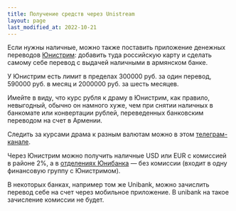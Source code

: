 ```yaml
---
title: Получение средств через Unistream
layout: page
last_modified_at: 2022-10-21
---
```


Если нужны наличные, можно также поставить приложение денежных переводов
[Юнистрим](https://unistream.ru/transfers/corridors/armenia/):
добавить туда российскую карту и сделать самому себе перевод с выдачей наличными в армянском банке.

У Юнистрим есть лимит в пределах 300000 руб. за один перевод, 590000 руб. в месяц и 2000000 руб. за шесть месяцев.

Имейте в виду, что курс рубля к драму в Юнистрим, как правило, невыгодный, обычно он намного хуже, чем при снятии
наличных в банкомате или конвертации рублей, переведенных банковским переводом на счет в Армении.

Следить за курсами драма к разным валютам можно в этом [телеграм-канале](https://t.me/armeniaCurrency).

Через Юнистрим можно получить наличные USD или EUR с комиссией в районе 2%, а в
[отделениях Юнибанка](https://www.unibank.am/ru/branch/) — без комиссии
(входит в одну финансовую группу с Юнистримом).

В некоторых банках, например том же Unibank, можно зачислить перевод себе на счет через мобильное приложение. В unibank
на такое зачисление комиссии не будет.
